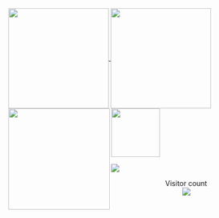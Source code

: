 <a href="#">
  <img height=200 align="center" src="https://github-readme-stats.vercel.app/api?username=js9726&show_icons=true&theme=radical&hide=contribs,issues&show=discussions_answered&rank_icon=github&include_all_commits=true&card_width=320" />
</a>
<a href="#">
  <img height=200 align="center" src="https://github-readme-stats.vercel.app/api/top-langs?username=js9726&layout=compact&langs_count=8&theme=radical&card_width=320" />
</a>

<img align="left" height=202 src="https://github-readme-streak-stats-git-main-davids-projects-ad77adcc.vercel.app/?user=js9726&theme=radical"/>
<img align="center" height=97 src="https://github-profile-trophy.vercel.app/?username=js9726&theme=radical&no-frame=true&title=Stars,Followers,Commits&column=-1"/>



<a href=#><img src="contributions.svg"></a>

<p align="center">
  Visitor count<br>
  <img src="https://profile-counter.glitch.me/_js9726/count.svg" />
</p>
